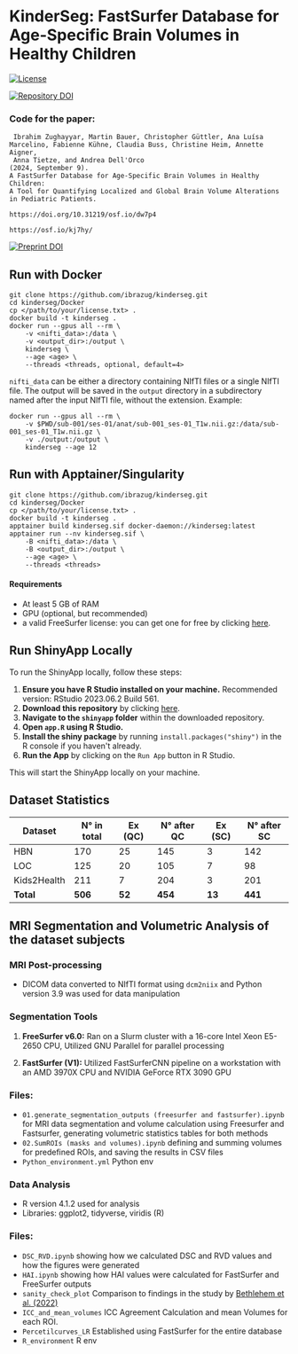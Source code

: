 # KinderSeg: FastSurfer Database for Age-Specific Brain Volumes in Healthy Children


[![License](https://img.shields.io/badge/License-MIT-blue.svg)](https://opensource.org/licenses/MIT)

[![Repository DOI](https://img.shields.io/badge/DOI-10.5281/zenodo.12773962-blue.svg)](https://doi.org/10.5281/zenodo.12773962)



### Code for the paper:
```
 Ibrahim Zughayyar, Martin Bauer, Christopher Güttler, Ana Luísa Marcelino, Fabienne Kühne, Claudia Buss, Christine Heim, Annette Aigner, 
 Anna Tietze, and Andrea Dell'Orco 
(2024, September 9).
A FastSurfer Database for Age-Specific Brain Volumes in Healthy Children:
A Tool for Quantifying Localized and Global Brain Volume Alterations in Pediatric Patients.

https://doi.org/10.31219/osf.io/dw7p4

https://osf.io/kj7hy/
```
[![Preprint DOI](https://img.shields.io/badge/DOI-10.31219/osf.io/dw7p4-blue.svg)](https://doi.org/10.31219/osf.io/dw7p4)

## Run with Docker 

```
git clone https://github.com/ibrazug/kinderseg.git
cd kinderseg/Docker
cp </path/to/your/license.txt> .
docker build -t kinderseg .
docker run --gpus all --rm \
    -v <nifti_data>:/data \
    -v <output_dir>:/output \
    kinderseg \
    --age <age> \
    --threads <threads, optional, default=4>
```

`nifti_data` can be either a directory containing NIfTI files or a single NIfTI file. The output will be saved in the `output` directory in a subdirectory named after the input NIfTI file, without the extension. Example:

```
docker run --gpus all --rm \
    -v $PWD/sub-001/ses-01/anat/sub-001_ses-01_T1w.nii.gz:/data/sub-001_ses-01_T1w.nii.gz \
    -v ./output:/output \
    kinderseg --age 12
```

## Run with Apptainer/Singularity

```
git clone https://github.com/ibrazug/kinderseg.git
cd kinderseg/Docker
cp </path/to/your/license.txt> .
docker build -t kinderseg .
apptainer build kinderseg.sif docker-daemon://kinderseg:latest 
apptainer run --nv kinderseg.sif \
    -B <nifti_data>:/data \
    -B <output_dir>:/output \
    --age <age> \
    --threads <threads>
```

#### Requirements

- At least 5 GB of RAM
- GPU (optional, but recommended)
- a valid FreeSurfer license: you can get one for free by clicking [here](https://surfer.nmr.mgh.harvard.edu/registration.html).


## Run ShinyApp Locally

To run the ShinyApp locally, follow these steps:

1. **Ensure you have R Studio installed on your machine.** Recommended version: RStudio 2023.06.2 Build 561.
2. **Download this repository** by clicking [here](https://github.com/ibrazug/kinderseg/archive/refs/heads/main.zip).
3. **Navigate to the `shinyapp` folder** within the downloaded repository.
4. **Open `app.R` using R Studio.**
5. **Install the shiny package** by running `install.packages("shiny")` in the R console if you haven't already.
6. **Run the App** by clicking on the `Run App` button in R Studio.

This will start the ShinyApp locally on your machine.


## Dataset Statistics

| Dataset      | N° in total | Ex (QC) | N° after QC | Ex (SC) | N° after SC |
|--------------|-------------|---------|-------------|---------|-------------|
| HBN          | 170         | 25      | 145         | 3       | 142         |
| LOC          | 125         | 20      | 105         | 7       | 98          |
| Kids2Health  | 211         | 7       | 204         | 3       | 201         |
| **Total**    | **506**     | **52**  | **454**     | **13**  | **441**     |


## MRI Segmentation and Volumetric Analysis of the dataset subjects

### MRI Post-processing
- DICOM data converted to NIfTI format using `dcm2niix` and  Python version 3.9 was used for data manipulation

### Segmentation Tools

1. **FreeSurfer v6.0:** Ran on a Slurm cluster with a 16-core Intel Xeon E5-2650 CPU, Utilized GNU Parallel for parallel processing

2. **FastSurfer (V1):** Utilized FastSurferCNN pipeline on a workstation with an AMD 3970X CPU and NVIDIA GeForce RTX 3090 GPU

### Files:
- `01.generate_segmentation_outputs (freesurfer and fastsurfer).ipynb`  for MRI data segmentation and volume calculation using Freesurfer and Fastsurfer, generating volumetric statistics tables for both methods
- `02.SumROIs (masks and volumes).ipynb` defining and summing volumes for predefined ROIs, and saving the results in CSV files
- `Python_environment.yml` Python env


### Data Analysis

- R version 4.1.2  used for analysis
- Libraries: ggplot2, tidyverse, viridis (R)

### Files:
- `DSC_RVD.ipynb` showing how we calculated DSC and RVD values and how the figures were generated  
- `HAI.ipynb`  showing how HAI values were calculated for FastSurfer and FreeSurfer outputs
- `sanity_check_plot` Comparison to findings in the study by [Bethlehem et al. (2022)](https://github.com/brainchart/Lifespan)
- `ICC_and_mean_volumes` ICC Agreement Calculation and mean Volumes for each ROI.
- `Percetilcurves_LR` Established using FastSurfer for the entire database
- `R_environment` R env








